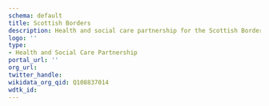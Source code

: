 ```yaml
---
schema: default
title: Scottish Borders
description: Health and social care partnership for the Scottish Borders area
logo: ''
type:
- Health and Social Care Partnership
portal_url: ''
org_url: 
twitter_handle: 
wikidata_org_qid: Q108837014
wdtk_id: 
---
```

